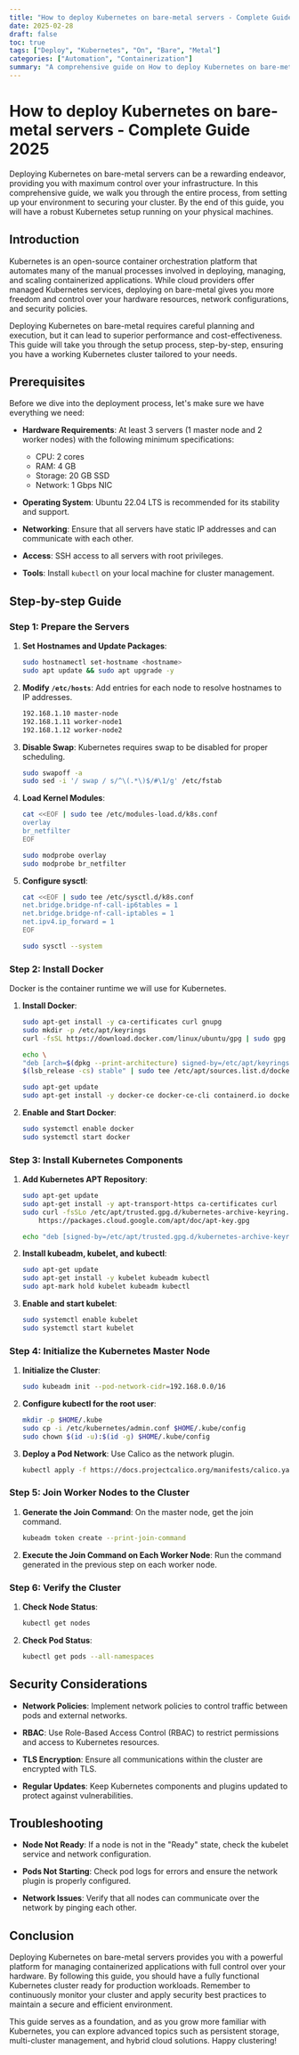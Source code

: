 ```yaml
---
title: "How to deploy Kubernetes on bare-metal servers - Complete Guide 2025"
date: 2025-02-28
draft: false
toc: true
tags: ["Deploy", "Kubernetes", "On", "Bare", "Metal"]
categories: ["Automation", "Containerization"]
summary: "A comprehensive guide on How to deploy Kubernetes on bare-metal servers - Complete Guide 2025."
---
```


# How to deploy Kubernetes on bare-metal servers - Complete Guide 2025

Deploying Kubernetes on bare-metal servers can be a rewarding endeavor, providing you with maximum control over your infrastructure. In this comprehensive guide, we walk you through the entire process, from setting up your environment to securing your cluster. By the end of this guide, you will have a robust Kubernetes setup running on your physical machines.

## Introduction

Kubernetes is an open-source container orchestration platform that automates many of the manual processes involved in deploying, managing, and scaling containerized applications. While cloud providers offer managed Kubernetes services, deploying on bare-metal gives you more freedom and control over your hardware resources, network configurations, and security policies.

Deploying Kubernetes on bare-metal requires careful planning and execution, but it can lead to superior performance and cost-effectiveness. This guide will take you through the setup process, step-by-step, ensuring you have a working Kubernetes cluster tailored to your needs.

## Prerequisites

Before we dive into the deployment process, let's make sure we have everything we need:

- **Hardware Requirements**: At least 3 servers (1 master node and 2 worker nodes) with the following minimum specifications:
  - CPU: 2 cores
  - RAM: 4 GB
  - Storage: 20 GB SSD
  - Network: 1 Gbps NIC

- **Operating System**: Ubuntu 22.04 LTS is recommended for its stability and support.

- **Networking**: Ensure that all servers have static IP addresses and can communicate with each other.

- **Access**: SSH access to all servers with root privileges.

- **Tools**: Install `kubectl` on your local machine for cluster management.

## Step-by-step Guide

### Step 1: Prepare the Servers

1. **Set Hostnames and Update Packages**:
   ```bash
   sudo hostnamectl set-hostname <hostname>
   sudo apt update && sudo apt upgrade -y
   ```

2. **Modify `/etc/hosts`**:
   Add entries for each node to resolve hostnames to IP addresses.
   ```bash
   192.168.1.10 master-node
   192.168.1.11 worker-node1
   192.168.1.12 worker-node2
   ```

3. **Disable Swap**:
   Kubernetes requires swap to be disabled for proper scheduling.
   ```bash
   sudo swapoff -a
   sudo sed -i '/ swap / s/^\(.*\)$/#\1/g' /etc/fstab
   ```

4. **Load Kernel Modules**:
   ```bash
   cat <<EOF | sudo tee /etc/modules-load.d/k8s.conf
   overlay
   br_netfilter
   EOF

   sudo modprobe overlay
   sudo modprobe br_netfilter
   ```

5. **Configure sysctl**:
   ```bash
   cat <<EOF | sudo tee /etc/sysctl.d/k8s.conf
   net.bridge.bridge-nf-call-ip6tables = 1
   net.bridge.bridge-nf-call-iptables = 1
   net.ipv4.ip_forward = 1
   EOF

   sudo sysctl --system
   ```

### Step 2: Install Docker

Docker is the container runtime we will use for Kubernetes.

1. **Install Docker**:
   ```bash
   sudo apt-get install -y ca-certificates curl gnupg
   sudo mkdir -p /etc/apt/keyrings
   curl -fsSL https://download.docker.com/linux/ubuntu/gpg | sudo gpg --dearmor -o /etc/apt/keyrings/docker.gpg

   echo \
   "deb [arch=$(dpkg --print-architecture) signed-by=/etc/apt/keyrings/docker.gpg] https://download.docker.com/linux/ubuntu \
   $(lsb_release -cs) stable" | sudo tee /etc/apt/sources.list.d/docker.list > /dev/null

   sudo apt-get update
   sudo apt-get install -y docker-ce docker-ce-cli containerd.io docker-buildx-plugin docker-compose-plugin
   ```

2. **Enable and Start Docker**:
   ```bash
   sudo systemctl enable docker
   sudo systemctl start docker
   ```

### Step 3: Install Kubernetes Components

1. **Add Kubernetes APT Repository**:
   ```bash
   sudo apt-get update
   sudo apt-get install -y apt-transport-https ca-certificates curl
   sudo curl -fsSLo /etc/apt/trusted.gpg.d/kubernetes-archive-keyring.gpg \
       https://packages.cloud.google.com/apt/doc/apt-key.gpg

   echo "deb [signed-by=/etc/apt/trusted.gpg.d/kubernetes-archive-keyring.gpg] https://apt.kubernetes.io/ kubernetes-xenial main" | sudo tee /etc/apt/sources.list.d/kubernetes.list
   ```

2. **Install kubeadm, kubelet, and kubectl**:
   ```bash
   sudo apt-get update
   sudo apt-get install -y kubelet kubeadm kubectl
   sudo apt-mark hold kubelet kubeadm kubectl
   ```

3. **Enable and start kubelet**:
   ```bash
   sudo systemctl enable kubelet
   sudo systemctl start kubelet
   ```

### Step 4: Initialize the Kubernetes Master Node

1. **Initialize the Cluster**:
   ```bash
   sudo kubeadm init --pod-network-cidr=192.168.0.0/16
   ```

2. **Configure kubectl for the root user**:
   ```bash
   mkdir -p $HOME/.kube
   sudo cp -i /etc/kubernetes/admin.conf $HOME/.kube/config
   sudo chown $(id -u):$(id -g) $HOME/.kube/config
   ```

3. **Deploy a Pod Network**:
   Use Calico as the network plugin.
   ```bash
   kubectl apply -f https://docs.projectcalico.org/manifests/calico.yaml
   ```

### Step 5: Join Worker Nodes to the Cluster

1. **Generate the Join Command**:
   On the master node, get the join command.
   ```bash
   kubeadm token create --print-join-command
   ```

2. **Execute the Join Command on Each Worker Node**:
   Run the command generated in the previous step on each worker node.

### Step 6: Verify the Cluster

1. **Check Node Status**:
   ```bash
   kubectl get nodes
   ```

2. **Check Pod Status**:
   ```bash
   kubectl get pods --all-namespaces
   ```

## Security Considerations

- **Network Policies**: Implement network policies to control traffic between pods and external networks.

- **RBAC**: Use Role-Based Access Control (RBAC) to restrict permissions and access to Kubernetes resources.

- **TLS Encryption**: Ensure all communications within the cluster are encrypted with TLS.

- **Regular Updates**: Keep Kubernetes components and plugins updated to protect against vulnerabilities.

## Troubleshooting

- **Node Not Ready**: If a node is not in the "Ready" state, check the kubelet service and network configuration.

- **Pods Not Starting**: Check pod logs for errors and ensure the network plugin is properly configured.

- **Network Issues**: Verify that all nodes can communicate over the network by pinging each other.

## Conclusion

Deploying Kubernetes on bare-metal servers provides you with a powerful platform for managing containerized applications with full control over your hardware. By following this guide, you should have a fully functional Kubernetes cluster ready for production workloads. Remember to continuously monitor your cluster and apply security best practices to maintain a secure and efficient environment.

This guide serves as a foundation, and as you grow more familiar with Kubernetes, you can explore advanced topics such as persistent storage, multi-cluster management, and hybrid cloud solutions. Happy clustering!